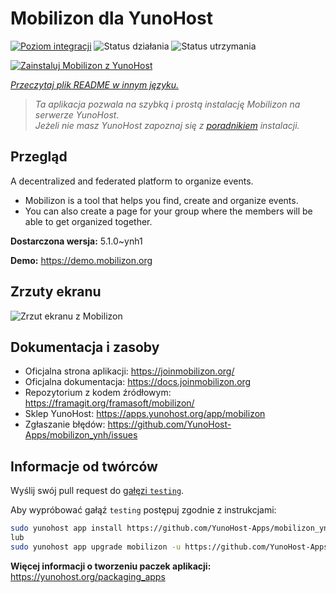 <!--
To README zostało automatycznie wygenerowane przez <https://github.com/YunoHost/apps/tree/master/tools/readme_generator>
Nie powinno być ono edytowane ręcznie.
-->

# Mobilizon dla YunoHost

[![Poziom integracji](https://apps.yunohost.org/badge/integration/mobilizon)](https://ci-apps.yunohost.org/ci/apps/mobilizon/)
![Status działania](https://apps.yunohost.org/badge/state/mobilizon)
![Status utrzymania](https://apps.yunohost.org/badge/maintained/mobilizon)

[![Zainstaluj Mobilizon z YunoHost](https://install-app.yunohost.org/install-with-yunohost.svg)](https://install-app.yunohost.org/?app=mobilizon)

*[Przeczytaj plik README w innym języku.](./ALL_README.md)*

> *Ta aplikacja pozwala na szybką i prostą instalację Mobilizon na serwerze YunoHost.*  
> *Jeżeli nie masz YunoHost zapoznaj się z [poradnikiem](https://yunohost.org/install) instalacji.*

## Przegląd

A decentralized and federated platform to organize events.

- Mobilizon is a tool that helps you find, create and organize events.
- You can also create a page for your group where the members will be able to get organized together.


**Dostarczona wersja:** 5.1.0~ynh1

**Demo:** <https://demo.mobilizon.org>

## Zrzuty ekranu

![Zrzut ekranu z Mobilizon](./doc/screenshots/screenshot1.jpg)

## Dokumentacja i zasoby

- Oficjalna strona aplikacji: <https://joinmobilizon.org/>
- Oficjalna dokumentacja: <https://docs.joinmobilizon.org>
- Repozytorium z kodem źródłowym: <https://framagit.org/framasoft/mobilizon/>
- Sklep YunoHost: <https://apps.yunohost.org/app/mobilizon>
- Zgłaszanie błędów: <https://github.com/YunoHost-Apps/mobilizon_ynh/issues>

## Informacje od twórców

Wyślij swój pull request do [gałęzi `testing`](https://github.com/YunoHost-Apps/mobilizon_ynh/tree/testing).

Aby wypróbować gałąź `testing` postępuj zgodnie z instrukcjami:

```bash
sudo yunohost app install https://github.com/YunoHost-Apps/mobilizon_ynh/tree/testing --debug
lub
sudo yunohost app upgrade mobilizon -u https://github.com/YunoHost-Apps/mobilizon_ynh/tree/testing --debug
```

**Więcej informacji o tworzeniu paczek aplikacji:** <https://yunohost.org/packaging_apps>
